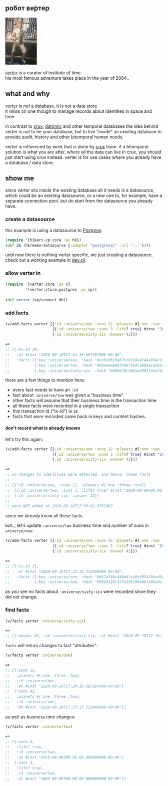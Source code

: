 ## ро́бот ве́ртер

![verter](doc/img/verter.png)

[verter](https://ru.wikipedia.org/wiki/%D0%A0%D0%BE%D0%B1%D0%BE%D1%82_%D0%92%D0%B5%D1%80%D1%82%D0%B5%D1%80) is a curator of institute of time.</br>
his most famous adventure takes place in the year of 2084..

## what and why

verter is _not_ a database, it is _not_ a data store<br/>
it _relies_ on one though to manage records about identities in space and time.

in contrast to [crux](https://github.com/juxt/crux), [datomic](https://github.com/Datomic) and other temporal databases
the idea behind verter is not to be your database, but to live "inside" an _existing_ database to provide audit, history and other bitemporal human needs.

verter is influenced by work that is done by [crux](https://github.com/juxt/crux) team. if a bitemporal solution is what you are after, where all the data can live in crux, you should just start using crux instead. verter is for use cases where you already have a database / data store.

## show me

since verter sits inside the existing database all it needs is a datasource, which could be an existing datasource, or a new one to, for example, have a separate connection pool. but do start from the datasource you already have.

### create a datasource

this example is using a datasource to [Postgres](https://www.postgresql.org/):

```clojure
(require '[hikari-cp.core :as hk])
(def db (hk/make-datasource {:adapter "postgresql" :url "..."})))
```

until now there is nothing verter specific, we just creating a datasource. check out a working example in [dev.clj](dev/dev.clj).

### allow verter in

```clojure
(require '[verter.core :as v]
         '[verter.store.postgres :as vp])

(def verter (vp/connect db))
```

### add facts

```clojure
(v/add-facts verter [{:id :universe/one :suns 12 :planets #{:one :two :three}}
                     [{:id :universe/two :suns 3 :life? true} #inst "2019-09-09"]
                     {:id :universe/sixty-six :answer 42}])
```
```clojure
=>
;; [{:tx-id 10,
;;   :at #inst "2020-09-10T17:24:18.697297000-00:00",
;;   :facts [{:key :universe/one, :hash "8cc82db19a67cc61e8e4144a854c15fd"}
;;           {:key :universe/two, :hash "0804a4e066f308756dcab8aa1dd35ae4"}
;;           {:key :universe/sixty-six, :hash "b9bb678c38b5a29917a4a7baafdbf754"}]}]
```

there are a few things to mention here:

* every fact needs to have an `:id`
* fact about `:universe/two` was given a "business time"
* other facts will assume that their business time is the transaction time
* all these facts were recorded in a single transaction
* this transaction id ("tx-id") is `10`
* facts that _were_ recorded came back in keys and content hashes.

#### don't record what is already known

let's try this again:

```clojure
(v/add-facts verter [{:id :universe/one :suns 12 :planets #{:one :two :three}}
                     [{:id :universe/two :suns 3 :life? true} #inst "2019-09-09"]
                     {:id :universe/sixty-six :answer 42}])
```
```clojure
=>
;; no changes to identities were detected, and hence, these facts
;; 
;; [{:id :universe/one, :suns 12, :planets #{:one :three :two}}
;;  [{:id :universe/two, :suns 3, :life? true} #inst "2019-09-09T00:00:00.000-00:00"]
;;  {:id :universe/sixty-six, :answer 42}]
;; 
;; were NOT added at 2020-09-10T17:30:02.975160Z
```

since we already know all these facts.

but.., let's update `:universe/two` business time and number of suns in `universe/one`:

```clojure
(v/add-facts verter [{:id :universe/one :suns 42 :planets #{:one :two :three}}
                     [{:id :universe/two :suns 3 :life? true} #inst "2042-09-09"]
                     {:id :universe/sixty-six :answer 42}])
```
```clojure
=>
;; [{:tx-id 11,
;;   :at #inst "2020-09-10T17:33:13.712498000-00:00",
;;   :facts [{:key :universe/one, :hash "8657a740c448d4fc46af054f94ed5cec"}
;;           {:key :universe/two, :hash "999e5216c37fe39510bbb8116b2dc1ca"}]}]
```

as you see no facts about `:universe/sixty-six` were recorded since they did not change.

### find facts

```clojure
(v/facts verter :universe/sixty-six)
```
```clojure
=>
;; [{:answer 42, :id :universe/sixty-six, :at #inst "2020-09-10T17:24:18.697297000-00:00"}]
```

`facts` will return changes to fact "attributes":

```clojure
(v/facts verter :universe/one)
```
```clojure
=>
;; [{:suns 12,
;;   :planets #{:one :three :two},
;;   :id :universe/one,
;;   :at #inst "2020-09-10T17:24:18.697297000-00:00"}
;;  {:suns 42,
;;   :planets #{:one :three :two},
;;   :id :universe/one,
;;   :at #inst "2020-09-10T17:33:13.712498000-00:00"}]
```

as well as business time changes:

```clojure
(v/facts verter :universe/two)
```
```clojure
=>
;; [{:suns 3,
;;   :life? true,
;;   :id :universe/two,
;;   :at #inst "2019-09-09T00:00:00.000000000-00:00"}
;;  {:suns 3,
;;   :life? true,
;;   :id :universe/two,
;;   :at #inst "2042-09-09T00:00:00.000000000-00:00"}]
```
